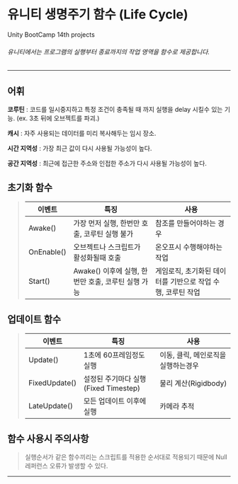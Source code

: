 # 유니티 생명주기 함수 (Life Cycle)
Unity BootCamp 14th projects
###### 유니티에서는 프로그램의 실행부터 종료까지의 작업 영역을 함수로 제공합니다.
***



## 어휘


**코루틴** : 코드를 일시중지하고 특정 조건이 충족될 때 까지 실행을 delay 시킬수 있는 기능. (ex. 3초 뒤에 오브젝트를 파괴.)

**캐시** : 자주 사용되는 데이터를 미리 복사해두는 임시 장소.

**시간 지역성** : 가장 최근 값이 다시 사용될 가능성이 높다.

**공간 지역성** : 최근에 접근한 주소와 인접한 주소가 다시 사용될 가능성이 높다.




## 초기화 함수
> |이벤트|특징|사용|
> |--|-|-|
> |Awake()|가장 먼저 실행, 한번만 호출, 코루틴 실행 불가|참조를 만들어야하는 경우|
> |OnEnable()|오브젝트나 스크립트가 활성화될때 호출|온오프시 수행해야하는 작업|
> |Start()|Awake() 이후에 실행, 한번만 호출, 코루틴 실행 가능|게임로직, 초기화된 데이터를 기반으로 작업 수행, 코루틴 작업|

## 업데이트 함수
> |이벤트|특징|사용|
> |--|-|-|
> |Update()|1초에 60프레임정도 실행|이동, 클릭, 메인로직을 실행하는경우|
> |FixedUpdate()|설정된 주기마다 실행(Fixed Timestep)|물리 계산(Rigidbody)|
> |LateUpdate()|모든 업데이트 이후에 실행|카메라 추적|

## 함수 사용시 주의사항

> 실행순서가 같은 함수끼리는 스크립트를 적용한 순서대로 적용되기 때문에 Null 레퍼런스 오류가 발생할 수 있다.

***
